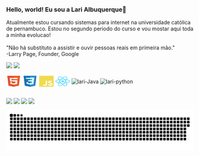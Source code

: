 ### Hello, world! Eu sou a Lari Albuquerque👋

Atualmente estou cursando sistemas para internet na universidade católica de pernambuco. Estou no segundo periodo do curso e vou mostar aqui toda a minha evolucao! <br><br>
"Não há substituto a assistir e ouvir pessoas reais em primeira mão." <br> -Larry Page, Founder, Google <br>

<div>
<img height="180em" src="https://github-readme-stats.vercel.app/api?username=larialbu&show_icons=true&theme=dracula&include_all_commits=true&count_private=true"/>
<img height="180em" src="https://github-readme-stats.vercel.app/api/top-langs/?username=larialbu&layout=compact&langs_count=7&theme=dracula" />
</div>

<div style="display: inline_block"><br>
 <img align="center" alt="lari-HTML" height="30" width="40" src="https://raw.githubusercontent.com/devicons/devicon/master/icons/html5/html5-original.svg">
<img align="center" alt="lari-CSS" height="30" width="40" src="https://raw.githubusercontent.com/devicons/devicon/master/icons/css3/css3-original.svg">
<img align="center" alt="lari-Js" height="30" width="40" src="https://raw.githubusercontent.com/devicons/devicon/master/icons/javascript/javascript-plain.svg">
<img align="center" alt="lari-React" height="30" width="40" src="https://raw.githubusercontent.com/devicons/devicon/master/icons/react/react-original.svg">
<img align="center" alt="lari-Java" height="30" width="40" src="https://cdn.jsdelivr.net/gh/devicons/devicon/icons/java/java-original.svg">
<img align="center" alt="lari-python" height="30" width="40" src="https://cdn.jsdelivr.net/gh/devicons/devicon/icons/python/python-original.svg">
</div>

##

<div>
<a href="https://instagram.com/llarissa.png" target="_blank"><img src="https://img.shields.io/badge/Instagram-E4405F?style=for-the-badge&logo=instagram&logoColor=white" target="_blank"></a>
<a href = "mailto:larissaamca1@gmail.com"><img src="https://img.shields.io/badge/Gmail-D14836?style=for-the-badge&logo=gmail&logoColor=white" target=" _blank"></a>
<a href="https://www.linkedin.com/in/larissa-albuquerque-39133a239" target="_blank"><img src="https://img.shields.io/badge/LinkedIn-0077B5?style=for-the-badge&logo=linkedin&logoColor=white" target="_blank"></a>
<a href="https://twitter.com/https_larialb" target="_blank"><img src="https://img.shields.io/badge/Twitter-1DA1F2?style=for-the-badge&logo=twitter&logoColor=white" target="_blank"</a>
</div>
  

![snake gif](https://github.com/larialbu/larialbu/blob/output/github-contribution-grid-snake.svg)
 
